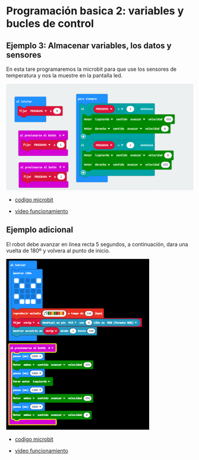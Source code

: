 # Programación basica 2: variables y bucles de control
## Ejemplo 3: Almacenar variables, los datos y sensores
En esta tare programaremos la microbit para que use los sensores de temperatura y nos la muestre en la pantalla led.

![image](fotomodulo3.png)

- [codigo microbit](microbit-modificarvariable.hex)

- [video funcionamiento]()

## Ejemplo adicional
El robot debe avanzar en linea recta 5 segundos, a continuación, dara una vuelta de 180º y volvera al punto de inicio.

![image](ejemplo_adicional.png)

- [codigo microbit](microbit-ejemplo-adicional.hex)

- [video funcionamiento](https://www.youtube.com/watch?v=3IOH6qUYyAM)
